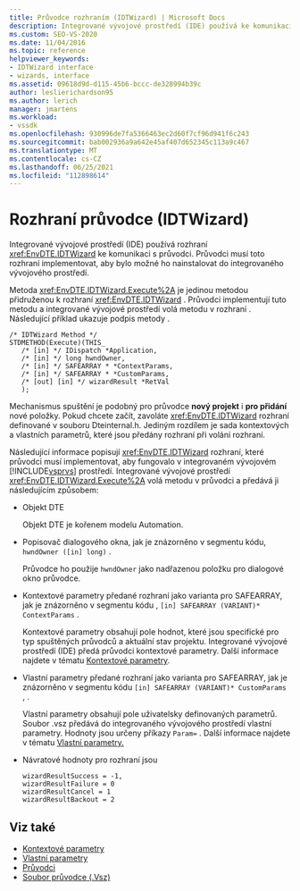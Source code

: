 ```yaml
---
title: Průvodce rozhraním (IDTWizard) | Microsoft Docs
description: Integrované vývojové prostředí (IDE) používá ke komunikaci s průvodci rozhraní IDTWizard. Průvodci musí implementovat toto rozhraní, aby bylo možné ho nainstalovat do integrovaného vývojového prostředí.
ms.custom: SEO-VS-2020
ms.date: 11/04/2016
ms.topic: reference
helpviewer_keywords:
- IDTWizard interface
- wizards, interface
ms.assetid: 09618d9d-d115-45b6-bccc-de328994b39c
author: leslierichardson95
ms.author: lerich
manager: jmartens
ms.workload:
- vssdk
ms.openlocfilehash: 930996de7fa5366463ec2d60f7cf96d941f6c243
ms.sourcegitcommit: bab002936a9a642e45af407d652345c113a9c467
ms.translationtype: MT
ms.contentlocale: cs-CZ
ms.lasthandoff: 06/25/2021
ms.locfileid: "112898614"
---
```

# <a name="wizard-interface-idtwizard"></a>Rozhraní průvodce (IDTWizard)
Integrované vývojové prostředí (IDE) používá rozhraní <xref:EnvDTE.IDTWizard> ke komunikaci s průvodci. Průvodci musí toto rozhraní implementovat, aby bylo možné ho nainstalovat do integrovaného vývojového prostředí.

 Metoda <xref:EnvDTE.IDTWizard.Execute%2A> je jedinou metodou přidruženou k rozhraní <xref:EnvDTE.IDTWizard> . Průvodci implementují tuto metodu a integrované vývojové prostředí volá metodu v rozhraní . Následující příklad ukazuje podpis metody .

```
/* IDTWizard Method */
STDMETHOD(Execute)(THIS_
   /* [in] */ IDispatch *Application,
   /* [in] */ long hwndOwner,
   /* [in] */ SAFEARRAY * *ContextParams,
   /* [in] */ SAFEARRAY * *CustomParams,
   /* [out] [in] */ wizardResult *RetVal
   );
```

 Mechanismus spuštění je podobný pro průvodce **nový projekt** i **pro přidání** nové položky. Pokud chcete začít, zavoláte <xref:EnvDTE.IDTWizard> rozhraní definované v souboru Dteinternal.h. Jediným rozdílem je sada kontextových a vlastních parametrů, které jsou předány rozhraní při volání rozhraní.

 Následující informace popisují <xref:EnvDTE.IDTWizard> rozhraní, které průvodci musí implementovat, aby fungovalo v integrovaném vývojovém [!INCLUDE[vsprvs](../../code-quality/includes/vsprvs_md.md)] prostředí. Integrované vývojové prostředí <xref:EnvDTE.IDTWizard.Execute%2A> volá metodu v průvodci a předává ji následujícím způsobem:

- Objekt DTE

     Objekt DTE je kořenem modelu Automation.

- Popisovač dialogového okna, jak je znázorněno v segmentu kódu, `hwndOwner ([in] long)` .

     Průvodce ho použije `hwndOwner` jako nadřazenou položku pro dialogové okno průvodce.

- Kontextové parametry předané rozhraní jako varianta pro SAFEARRAY, jak je znázorněno v segmentu kódu , `[in] SAFEARRAY (VARIANT)* ContextParams` .

     Kontextové parametry obsahují pole hodnot, které jsou specifické pro typ spuštěných průvodců a aktuální stav projektu. Integrované vývojové prostředí (IDE) předá průvodci kontextové parametry. Další informace najdete v tématu [Kontextové parametry](../../extensibility/internals/context-parameters.md).

- Vlastní parametry předané rozhraní jako varianta pro SAFEARRAY, jak je znázorněno v segmentu kódu `[in] SAFEARRAY (VARIANT)* CustomParams` , .

     Vlastní parametry obsahují pole uživatelsky definovaných parametrů. Soubor .vsz předává do integrovaného vývojového prostředí vlastní parametry. Hodnoty jsou určeny příkazy `Param=` . Další informace najdete v tématu [Vlastní parametry.](../../extensibility/internals/custom-parameters.md)

- Návratové hodnoty pro rozhraní jsou

    ```
    wizardResultSuccess = -1,
    wizardResultFailure = 0
    wizardResultCancel = 1
    wizardResultBackout = 2
    ```

## <a name="see-also"></a>Viz také
- [Kontextové parametry](../../extensibility/internals/context-parameters.md)
- [Vlastní parametry](../../extensibility/internals/custom-parameters.md)
- [Průvodci](../../extensibility/internals/wizards.md)
- [Soubor průvodce (.Vsz)](../../extensibility/internals/wizard-dot-vsz-file.md)
